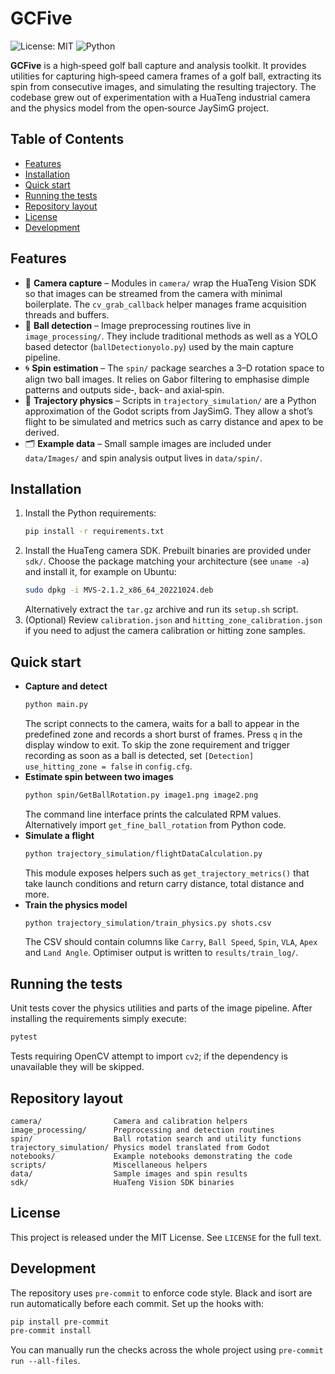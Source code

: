 # GCFive

![License: MIT](https://img.shields.io/badge/License-MIT-yellow.svg) ![Python](https://img.shields.io/badge/Python-3.10%20%7C%203.11-blue)

**GCFive** is a high‑speed golf ball capture and analysis toolkit. It provides utilities for capturing high‑speed camera frames of a golf ball, extracting its spin from consecutive images, and simulating the resulting trajectory. The codebase grew out of experimentation with a HuaTeng industrial camera and the physics model from the open‑source JaySimG project.

## Table of Contents
- [Features](#features)
- [Installation](#installation)
- [Quick start](#quick-start)
- [Running the tests](#running-the-tests)
- [Repository layout](#repository-layout)
- [License](#license)
- [Development](#development)

## Features

- 📸 **Camera capture** &ndash; Modules in `camera/` wrap the HuaTeng Vision SDK so that images can be streamed from the camera with minimal boilerplate. The `cv_grab_callback` helper manages frame acquisition threads and buffers.
- 🎯 **Ball detection** &ndash; Image preprocessing routines live in `image_processing/`. They include traditional methods as well as a YOLO based detector (`ballDetectionyolo.py`) used by the main capture pipeline.
- 🌀 **Spin estimation** &ndash; The `spin/` package searches a 3&ndash;D rotation space to align two ball images. It relies on Gabor filtering to emphasise dimple patterns and outputs side‑, back‑ and axial‑spin.
- 🛫 **Trajectory physics** &ndash; Scripts in `trajectory_simulation/` are a Python approximation of the Godot scripts from JaySimG. They allow a shot’s flight to be simulated and metrics such as carry distance and apex to be derived.
- 🗂️ **Example data** &ndash; Small sample images are included under `data/Images/` and spin analysis output lives in `data/spin/`.

## Installation

1. Install the Python requirements:
   ```bash
   pip install -r requirements.txt
   ```
2. Install the HuaTeng camera SDK. Prebuilt binaries are provided under `sdk/`. Choose the package matching your architecture (see `uname -a`) and install it, for example on Ubuntu:
   ```bash
   sudo dpkg -i MVS-2.1.2_x86_64_20221024.deb
   ```
   Alternatively extract the `tar.gz` archive and run its `setup.sh` script.
3. (Optional) Review `calibration.json` and `hitting_zone_calibration.json` if you need to adjust the camera calibration or hitting zone samples.

## Quick start

- **Capture and detect**
  ```bash
  python main.py
  ```
  The script connects to the camera, waits for a ball to appear in the predefined zone and records a short burst of frames. Press `q` in the display window to exit. To skip the zone requirement and trigger recording as soon as a ball is detected, set `[Detection] use_hitting_zone = false` in `config.cfg`.
- **Estimate spin between two images**
  ```bash
  python spin/GetBallRotation.py image1.png image2.png
  ```
  The command line interface prints the calculated RPM values. Alternatively import `get_fine_ball_rotation` from Python code.
- **Simulate a flight**
  ```bash
  python trajectory_simulation/flightDataCalculation.py
  ```
  This module exposes helpers such as `get_trajectory_metrics()` that take launch conditions and return carry distance, total distance and more.
- **Train the physics model**
  ```bash
  python trajectory_simulation/train_physics.py shots.csv
  ```
  The CSV should contain columns like `Carry`, `Ball Speed`, `Spin`, `VLA`, `Apex` and `Land Angle`. Optimiser output is written to `results/train_log/`.

## Running the tests

Unit tests cover the physics utilities and parts of the image pipeline. After installing the requirements simply execute:

```bash
pytest
```

Tests requiring OpenCV attempt to import `cv2`; if the dependency is unavailable they will be skipped.

## Repository layout

```
camera/                Camera and calibration helpers
image_processing/      Preprocessing and detection routines
spin/                  Ball rotation search and utility functions
trajectory_simulation/ Physics model translated from Godot
notebooks/             Example notebooks demonstrating the code
scripts/               Miscellaneous helpers
data/                  Sample images and spin results
sdk/                   HuaTeng Vision SDK binaries
```

## License

This project is released under the MIT License. See `LICENSE` for the full text.

## Development

The repository uses `pre-commit` to enforce code style. Black and isort
are run automatically before each commit. Set up the hooks with:

```bash
pip install pre-commit
pre-commit install
```

You can manually run the checks across the whole project using
`pre-commit run --all-files`.
